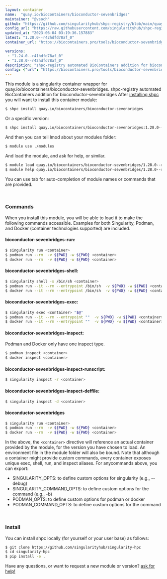 ```yaml
---
layout: container
name:  "quay.io/biocontainers/bioconductor-sevenbridges"
maintainer: "@vsoch"
github: "https://github.com/singularityhub/shpc-registry/blob/main/quay.io/biocontainers/bioconductor-sevenbridges/container.yaml"
config_url: "https://raw.githubusercontent.com/singularityhub/shpc-registry/main/quay.io/biocontainers/bioconductor-sevenbridges/container.yaml"
updated_at: "2023-06-04 03:19:36.157883"
latest: "1.28.0--r42hdfd78af_0"
container_url: "https://biocontainers.pro/tools/bioconductor-sevenbridges"

versions:
 - "1.24.0--r41hdfd78af_0"
 - "1.28.0--r42hdfd78af_0"
description: "shpc-registry automated BioContainers addition for bioconductor-sevenbridges"
config: {"url": "https://biocontainers.pro/tools/bioconductor-sevenbridges", "maintainer": "@vsoch", "description": "shpc-registry automated BioContainers addition for bioconductor-sevenbridges", "latest": {"1.28.0--r42hdfd78af_0": "sha256:93b0a23e94444abed9ed620db62b29aa67921d192cb802c6ac062abb0c0dc3b9"}, "tags": {"1.24.0--r41hdfd78af_0": "sha256:b73cb5e2300bb999ffccc42bac1b1d3c854ad52100e5ed3ca112500a7153046f", "1.28.0--r42hdfd78af_0": "sha256:93b0a23e94444abed9ed620db62b29aa67921d192cb802c6ac062abb0c0dc3b9"}, "docker": "quay.io/biocontainers/bioconductor-sevenbridges"}
---
```


This module is a singularity container wrapper for quay.io/biocontainers/bioconductor-sevenbridges.
shpc-registry automated BioContainers addition for bioconductor-sevenbridges
After [installing shpc](#install) you will want to install this container module:


```bash
$ shpc install quay.io/biocontainers/bioconductor-sevenbridges
```

Or a specific version:

```bash
$ shpc install quay.io/biocontainers/bioconductor-sevenbridges:1.28.0--r42hdfd78af_0
```

And then you can tell lmod about your modules folder:

```bash
$ module use ./modules
```

And load the module, and ask for help, or similar.

```bash
$ module load quay.io/biocontainers/bioconductor-sevenbridges/1.28.0--r42hdfd78af_0
$ module help quay.io/biocontainers/bioconductor-sevenbridges/1.28.0--r42hdfd78af_0
```

You can use tab for auto-completion of module names or commands that are provided.

<br>

### Commands

When you install this module, you will be able to load it to make the following commands accessible.
Examples for both Singularity, Podman, and Docker (container technologies supported) are included.

#### bioconductor-sevenbridges-run:

```bash
$ singularity run <container>
$ podman run --rm  -v ${PWD} -w ${PWD} <container>
$ docker run --rm  -v ${PWD} -w ${PWD} <container>
```

#### bioconductor-sevenbridges-shell:

```bash
$ singularity shell -s /bin/sh <container>
$ podman run --it --rm --entrypoint /bin/sh  -v ${PWD} -w ${PWD} <container>
$ docker run --it --rm --entrypoint /bin/sh  -v ${PWD} -w ${PWD} <container>
```

#### bioconductor-sevenbridges-exec:

```bash
$ singularity exec <container> "$@"
$ podman run --it --rm --entrypoint ""  -v ${PWD} -w ${PWD} <container> "$@"
$ docker run --it --rm --entrypoint ""  -v ${PWD} -w ${PWD} <container> "$@"
```

#### bioconductor-sevenbridges-inspect:

Podman and Docker only have one inspect type.

```bash
$ podman inspect <container>
$ docker inspect <container>
```

#### bioconductor-sevenbridges-inspect-runscript:

```bash
$ singularity inspect -r <container>
```

#### bioconductor-sevenbridges-inspect-deffile:

```bash
$ singularity inspect -d <container>
```



#### bioconductor-sevenbridges

```bash
$ singularity run <container>
$ podman run --rm  -v ${PWD} -w ${PWD} <container>
$ docker run --rm  -v ${PWD} -w ${PWD} <container>
```


In the above, the `<container>` directive will reference an actual container provided
by the module, for the version you have chosen to load. An environment file in the
module folder will also be bound. Note that although a container
might provide custom commands, every container exposes unique exec, shell, run, and
inspect aliases. For anycommands above, you can export:

 - SINGULARITY_OPTS: to define custom options for singularity (e.g., --debug)
 - SINGULARITY_COMMAND_OPTS: to define custom options for the command (e.g., -b)
 - PODMAN_OPTS: to define custom options for podman or docker
 - PODMAN_COMMAND_OPTS: to define custom options for the command

<br>

### Install

You can install shpc locally (for yourself or your user base) as follows:

```bash
$ git clone https://github.com/singularityhub/singularity-hpc
$ cd singularity-hpc
$ pip install -e .
```

Have any questions, or want to request a new module or version? [ask for help!](https://github.com/singularityhub/singularity-hpc/issues)